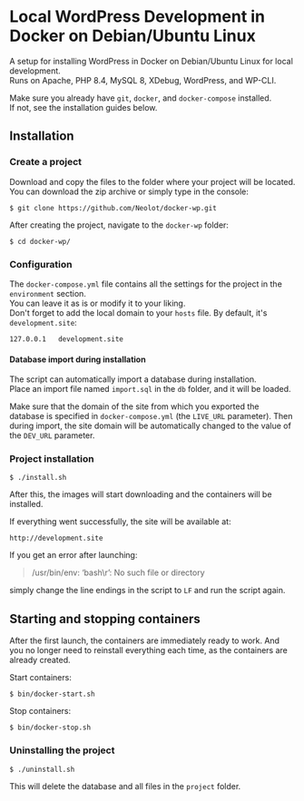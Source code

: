 # Local WordPress Development in Docker on Debian/Ubuntu Linux

A setup for installing WordPress in Docker on Debian/Ubuntu Linux for local development.  
Runs on Apache, PHP 8.4, MySQL 8, XDebug, WordPress, and WP-CLI.

Make sure you already have `git`, `docker`, and `docker-compose` installed.  
If not, see the installation guides below.

## Installation
### Create a project
Download and copy the files to the folder where your project will be located.  
You can download the zip archive or simply type in the console:
```shell script
$ git clone https://github.com/Neolot/docker-wp.git
```
After creating the project, navigate to the `docker-wp` folder:
```shell script
$ cd docker-wp/
```
### Configuration
The `docker-compose.yml` file contains all the settings for the project in the `environment` section.  
You can leave it as is or modify it to your liking.  
Don't forget to add the local domain to your `hosts` file. By default, it's `development.site`:
```text
127.0.0.1   development.site
```
#### Database import during installation
The script can automatically import a database during installation.  
Place an import file named `import.sql` in the `db` folder, and it will be loaded.

Make sure that the domain of the site from which you exported the database is specified in `docker-compose.yml` (the `LIVE_URL` parameter).
Then during import, the site domain will be automatically changed to the value of the `DEV_URL` parameter.

### Project installation
```shell script
$ ./install.sh
```
After this, the images will start downloading and the containers will be installed.

If everything went successfully, the site will be available at:
```text
http://development.site
```
If you get an error after launching:
> /usr/bin/env: ‘bash\r’: No such file or directory

simply change the line endings in the script to `LF` and run the script again.
## Starting and stopping containers
After the first launch, the containers are immediately ready to work. And you no longer need to reinstall everything each time, as the containers are already created.

Start containers:
```shell script
$ bin/docker-start.sh
```
Stop containers:
```shell script
$ bin/docker-stop.sh
```

### Uninstalling the project
```shell script
$ ./uninstall.sh
```
This will delete the database and all files in the `project` folder.
